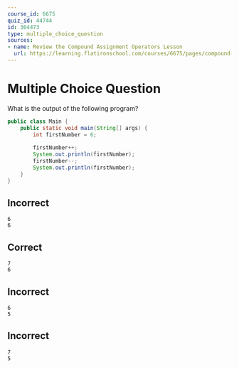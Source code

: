 ```yaml
---
course_id: 6675
quiz_id: 44744
id: 304473
type: multiple_choice_question
sources:
- name: Review the Compound Assignment Operators Lesson
  url: https://learning.flatironschool.com/courses/6675/pages/compound-assignment-operators?module_item_id=537118
---
```


# Multiple Choice Question

What is the output of the following program?

```java
public class Main {
    public static void main(String[] args) {
        int firstNumber = 6;
        
        firstNumber++;
        System.out.println(firstNumber);
        firstNumber--;
        System.out.println(firstNumber);
    }
}
```

## Incorrect

```text
6
6
```

## Correct

```text
7
6
```

## Incorrect

```text
6
5
```

## Incorrect

```text
7
5
```
